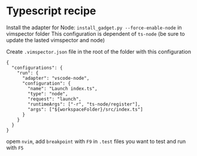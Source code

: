 # Typescript recipe

Install the adapter for Node: `install_gadget.py --force-enable-node` in vimspector folder
This configuration is dependent of `ts-node`
(be sure to update the lasted vimspector and node)

Create `.vimspector.json` file in the root of the folder with this configuration

```
{
  "configurations": {
    "run": {
      "adapter": "vscode-node",
      "configuration": {
        "name": "Launch index.ts",
        "type": "node",
        "request": "launch",
        "runtimeArgs": ["-r", "ts-node/register"],
        "args": ["${workspaceFolder}/src/index.ts"]
      }
    }
  }
}
```

opem `nvim`, add `breakpoint` with `F9` in `.test` files you want to test and run with `F5`
